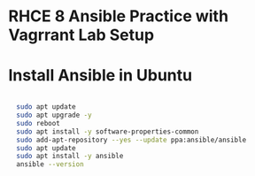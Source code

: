 # RHCE 8 Ansible Practice with Vagrrant Lab Setup

# Install Ansible in Ubuntu

```bash

  sudo apt update
  sudo apt upgrade -y
  sudo reboot
  sudo apt install -y software-properties-common
  sudo add-apt-repository --yes --update ppa:ansible/ansible
  sudo apt update
  sudo apt install -y ansible
  ansible --version

```

